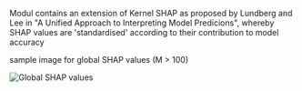 Modul contains an extension of Kernel SHAP as proposed by Lundberg and Lee in "A Unified Approach to Interpreting Model Predicions", whereby SHAP values are 'standardised' according to their contribution to model accuracy

sample image for global SHAP values (M > 100)

![Global SHAP values](Accuracy_score.png)
